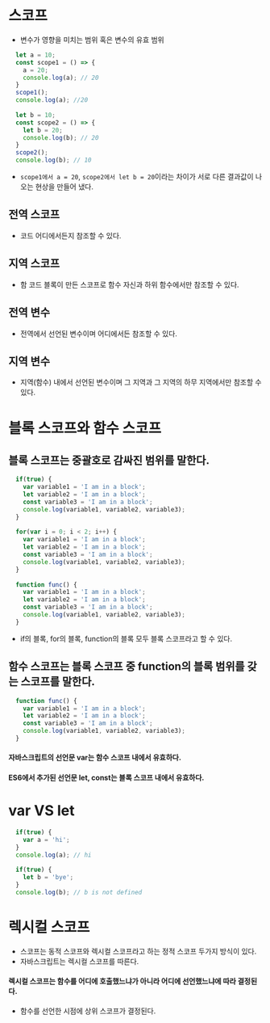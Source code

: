 # 스코프
- 변수가 영향을 미치는 범위 혹은 변수의 유효 범위

```javascript
  let a = 10;
  const scope1 = () => {
    a = 20;
    console.log(a); // 20
  }
  scope1();
  console.log(a); //20
  
  let b = 10; 
  const scope2 = () => {
    let b = 20;
    console.log(b); // 20
  }
  scope2();
  console.log(b); // 10
```
- `scope1에서 a = 20`, `scope2에서 let b = 20`이라는 차이가 서로 다른 결과값이 나오는 현상을 만들어 냈다. 

## 전역 스코프
- 코드 어디에서든지 참조할 수 있다.

## 지역 스코프
- 함 코드 블록이 만든 스코프로 함수 자신과 하위 함수에서만 참조할 수 있다.

## 전역 변수
- 전역에서 선언된 변수이며 어디에서든 참조할 수 있다.

## 지역 변수
- 지역(함수) 내에서 선언된 변수이며 그 지역과 그 지역의 하무 지역에서만 참조할 수 있다.

# 블록 스코프와 함수 스코프
## 블록 스코프는 중괄호로 감싸진 범위를 말한다.
```javascript
  if(true) {
    var variable1 = 'I am in a block';
    let variable2 = 'I am in a block';
    const variable3 = 'I am in a block';
    console.log(variable1, variable2, variable3);
  }
  
  for(var i = 0; i < 2; i++) {
    var variable1 = 'I am in a block';
    let variable2 = 'I am in a block';
    const variable3 = 'I am in a block';
    console.log(variable1, variable2, variable3);
  }
  
  function func() {
    var variable1 = 'I am in a block';
    let variable2 = 'I am in a block';
    const variable3 = 'I am in a block';
    console.log(variable1, variable2, variable3);
  }
```
- if의 블록, for의 블록, function의 블록 모두 블록 스코프라고 할 수 있다.

## 함수 스코프는 블록 스코프 중 function의 블록 범위를 갖는 스코프를 말한다.
```javascript
  function func() {
    var variable1 = 'I am in a block';
    let variable2 = 'I am in a block';
    const variable3 = 'I am in a block';
    console.log(variable1, variable2, variable3);
  }
```

#### 자바스크립트의 선언문 var는 함수 스코프 내에서 유효하다.
#### ES6에서 추가된 선언문 let, const는 블록 스코프 내에서 유효하다.

# var VS let
```javascript
  if(true) {
    var a = 'hi';
  }
  console.log(a); // hi
  
  if(true) {
    let b = 'bye';
  }
  console.log(b); // b is not defined
```

# 렉시컬 스코프
- 스코프는 동적 스코프와 렉시컬 스코프라고 하는 정적 스코프 두가지 방식이 있다.
- 자바스크립트는 렉시컬 스코프를 따른다.

#### 렉시컬 스코프는 함수를 어디에 호출했느냐가 아니라 어디에 선언했느냐에 따라 결정된다.
- 함수를 선언한 시점에 상위 스코프가 결정된다.
